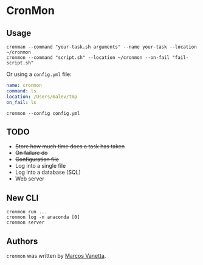 # CronMon

## Usage

```
cronman --command "your-task.sh arguments" --name your-task --location ~/cronmon
cronmon --command "script.sh" --location ~/cronmon --on-fail "fail-script.sh"
```

Or using a `config.yml` file:

``` yml
name: cronmon
command: ls
location: /Users/malev/tmp
on_fail: ls
```

```
cronmon --config config.yml
```

## TODO

* ~~Store how much time does a task has taken~~
* ~~On failure do~~
* ~~Configuration file~~
* Log into a single file
* Log into a database (SQL)
* Web server

## New CLI

```
cronmon run ...
cronmon log -n anaconda [0]
cronmon server
```

## Authors

`cronmon` was written by [Marcos Vanetta](http://twitter.com/malev).
